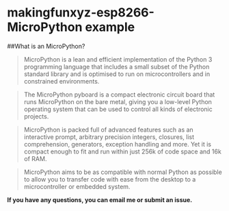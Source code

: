 # makingfunxyz-esp8266-MicroPython example

##What is an MicroPython?

>MicroPython is a lean and efficient implementation of the Python 3 programming language that includes a small subset of the Python standard library and is optimised to run on microcontrollers and in constrained environments.

>The MicroPython pyboard is a compact electronic circuit board that runs MicroPython on the bare metal, giving you a low-level Python operating system that can be used to control all kinds of electronic projects.

>MicroPython is packed full of advanced features such as an interactive prompt, arbitrary precision integers, closures, list comprehension, generators, exception handling and more. Yet it is compact enough to fit and run within just 256k of code space and 16k of RAM.

>MicroPython aims to be as compatible with normal Python as possible to allow you to transfer code with ease from the desktop to a microcontroller or embedded system.

**If you have any questions, you can email me or submit an issue.**